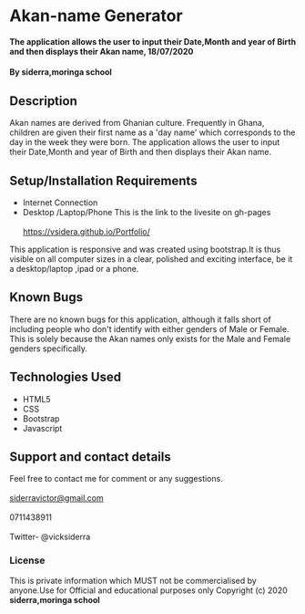# Akan-name Generator
#### The application allows the user to input their Date,Month and year of Birth and then displays their Akan name, 18/07/2020
#### By **siderra,moringa school**
## Description
Akan names are derived from Ghanian culture.
Frequently in Ghana, children are given their first name
as a 'day name' which corresponds to the day in the week they were born.
The application allows the user to input their Date,Month and year of Birth and then displays their Akan name.
## Setup/Installation Requirements
* Internet Connection
* Desktop /Laptop/Phone
This is the link to the livesite on gh-pages <br><br>
https://vsidera.github.io/Portfolio/

This application is responsive and was created using bootstrap.It is thus visible on all computer sizes
in a clear, polished and exciting interface, be it a desktop/laptop ,ipad or a phone.
## Known Bugs
There are no known bugs for this application, although it falls short of including people who don't identify
with either genders of Male or Female. This is solely because the Akan names only exists for the Male and Female
genders specifically.
## Technologies Used
* HTML5
* CSS
* Bootstrap
* Javascript

## Support and contact details
Feel free to contact me for comment or any suggestions. <br><br>
siderravictor@gmail.com <br>  <br>
0711438911<br><br>
Twitter- @vicksiderra
### License
This is private information which MUST not be commercialised by anyone.Use for Official and educational purposes only Copyright (c) 2020 **siderra,moringa school**
